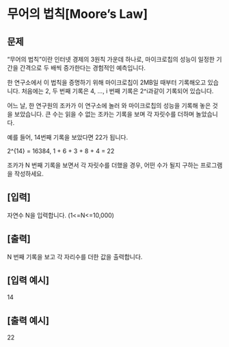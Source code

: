 # 무어의 법칙[Moore’s Law]

## 문제
“무어의 법칙”이란 인터넷 경제의 3원칙 가운데 하나로, 마이크로칩의 성능이 일정한 기간을 간격으로 두 배씩 증가한다는 경험적인 예측입니다.

한 연구소에서 이 법칙을 증명하기 위해 마이크로칩이 2MB일 때부터 기록해오고 있습니다. 처음에는 2, 두 번째 기록은 4, …, i 번째 기록은 2^i과같이 기록되어 있습니다.

어느 날, 한 연구원의 조카가 이 연구소에 놀러 와 마이크로칩의 성능을 기록해 놓은 것을 보았습니다. 큰 수는 읽을 수 없는 조카는 기록을 보며 각 자릿수를 더하며 놀았습니다.

예를 들어, 14번째 기록을 보았다면 22가 됩니다.

2^{14} = 16384, 1 + 6 + 3 + 8 + 4 = 22

조카가 N 번째 기록을 보면서 각 자릿수를 더했을 경우, 어떤 수가 될지 구하는 프로그램을 작성하세요.

## [입력]
자연수 N을 입력합니다.
(1<=N<=10,000)

## [출력]
N 번째 기록을 보고 각 자리수를 더한 값을 출력합니다.

## [입력 예시]
14

## [출력 예시]
22

